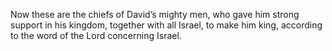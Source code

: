 Now these are the chiefs of David’s mighty men, who gave him strong support in his kingdom, together with all Israel, to make him king, according to the word of the Lord concerning Israel.
